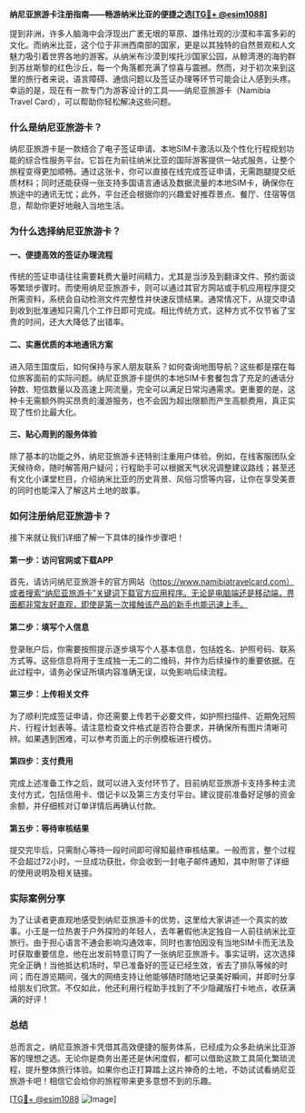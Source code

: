 **纳尼亚旅游卡注册指南——畅游纳米比亚的便捷之选[[TG💪+ @esim1088](https://t.me/s/esim1088)]**

提到非洲，许多人脑海中会浮现出广袤无垠的草原、雄伟壮观的沙漠和丰富多彩的文化。而纳米比亚，这个位于非洲西南部的国家，更是以其独特的自然景观和人文魅力吸引着世界各地的游客。从纳米布沙漠到埃托沙国家公园，从鲸湾港的海豹群到苏丝斯黎的红色沙丘，每一个角落都充满了惊喜与震撼。然而，对于初次来到这里的旅行者来说，语言障碍、通信问题以及签证办理等环节可能会让人感到头疼。幸运的是，现在有一款专门为游客设计的工具——纳尼亚旅游卡（Namibia Travel Card），可以帮助你轻松解决这些问题。

### 什么是纳尼亚旅游卡？

纳尼亚旅游卡是一款结合了电子签证申请、本地SIM卡激活以及个性化行程规划功能的综合性服务平台。它旨在为前往纳米比亚的国际游客提供一站式服务，让整个旅程变得更加顺畅。通过这张卡，你可以直接在线完成签证申请，无需跑腿提交纸质材料；同时还能获得一张支持多国语言通话及数据流量的本地SIM卡，确保你在旅途中的通讯无忧；此外，平台还会根据你的兴趣爱好推荐景点、餐厅、住宿等信息，帮助你更好地融入当地生活。

### 为什么选择纳尼亚旅游卡？

#### 一、便捷高效的签证办理流程

传统的签证申请往往需要耗费大量时间精力，尤其是当涉及到翻译文件、预约面谈等繁琐步骤时。而使用纳尼亚旅游卡，则可以通过其官方网站或手机应用程序提交所需资料，系统会自动检测文件完整性并快速反馈结果。通常情况下，从提交申请到收到批准通知只需几个工作日即可完成。相比传统方式，这种方式不仅节省了宝贵的时间，还大大降低了出错率。

#### 二、实惠优质的本地通讯方案

进入陌生国度后，如何保持与家人朋友联系？如何查询地图导航？这些都是摆在每位旅客面前的实际问题。纳尼亚旅游卡提供的本地SIM卡套餐包含了充足的通话分钟数、短信数量以及高速上网流量，完全可以满足日常沟通需求。更重要的是，这种卡无需额外购买昂贵的漫游服务，也不会因为超出限额而产生高额费用，真正实现了性价比最大化。

#### 三、贴心周到的服务体验

除了基本的功能之外，纳尼亚旅游卡还特别注重用户体验。例如，在线客服团队全天候待命，随时解答用户疑问；行程助手可以根据天气状况调整建议路线；甚至还有文化小课堂栏目，介绍纳米比亚的历史背景、风俗习惯等内容，让你在享受美景的同时也能深入了解这片土地的故事。

### 如何注册纳尼亚旅游卡？

接下来就让我们详细了解一下具体的操作步骤吧！

#### 第一步：访问官网或下载APP

首先，请访问纳尼亚旅游卡的官方网站（https://www.namibiatravelcard.com）或者搜索“纳尼亚旅游卡”关键词下载官方应用程序。无论是电脑端还是移动端，界面都非常友好直观，即使是第一次接触该产品的新手也能迅速上手。

#### 第二步：填写个人信息

登录账户后，你需要按照提示逐步填写个人基本信息，包括姓名、护照号码、联系方式等。这些信息将用于生成独一无二的二维码，并作为后续操作的重要依据。在此过程中，请务必保证所填内容准确无误，以免影响后续流程。

#### 第三步：上传相关文件

为了顺利完成签证申请，你还需要上传若干必要文件，如护照扫描件、近期免冠照片、行程计划表等。请注意检查文件格式是否符合要求，并确保所有图片清晰可辨。如果遇到困难，可以参考页面上的示例模板进行模仿。

#### 第四步：支付费用

完成上述准备工作之后，就可以进入支付环节了。目前纳尼亚旅游卡支持多种主流支付方式，包括信用卡、借记卡以及第三方支付平台。建议提前准备好足够的资金余额，并仔细核对订单详情后再确认付款。

#### 第五步：等待审核结果

提交完毕后，只需耐心等待一段时间即可得知最终审核结果。一般而言，整个过程不会超过72小时。一旦成功获批，你会收到一封电子邮件通知，其中附带了详细的使用说明及相关链接。

### 实际案例分享

为了让读者更直观地感受到纳尼亚旅游卡的优势，这里给大家讲述一个真实的故事。小王是一位热衷于户外探险的年轻人，去年暑假他决定独自一人前往纳米比亚旅行。由于担心语言不通会影响沟通效率，同时也害怕因没有当地SIM卡而无法及时获取重要信息，他在出发前特意订购了一张纳尼亚旅游卡。事实证明，这次选择完全正确！当他抵达机场时，早已准备好的签证已经生效，省去了排队等候的时间；而在游览期间，强大的网络支持让他能够随时随地记录美好瞬间，并即时分享给朋友们欣赏。不仅如此，他还利用行程助手找到了不少隐藏版打卡地点，收获满满的好评！

### 总结

总而言之，纳尼亚旅游卡凭借其高效便捷的服务体系，已经成为众多赴纳米比亚游客的理想之选。无论你是商务出差还是休闲度假，都可以借助这款工具简化繁琐流程，提升整体旅行体验。如果你也正打算踏上这片神奇的土地，不妨试试看纳尼亚旅游卡吧！相信它会给你的旅程带来更多意想不到的乐趣。

[[TG💪+ @esim1088](https://t.me/s/esim1088) ![Image](https://i.postimg.cc/4NQfJmqS/Snipaste-2025-05-13-00-14-12.png)]